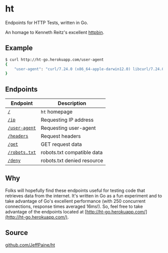 # ht

Endpoints for HTTP Tests, written in Go.

An homage to Kenneth Reitz's excellent [httpbin](https://github.com/kennethreitz/httpbin).

## Example

```bash
$ curl http://ht-go.herokuapp.com/user-agent
{
    "user-agent": "curl/7.24.0 (x86_64-apple-darwin12.0) libcurl/7.24.0 OpenSSL/0.9.8y zlib/1.2.5"
}
```

## Endpoints

Endpoint | Description
--- | ---
[`/`](http://ht-go.herokuapp.com/) | `ht` homepage
[`/ip`](http://ht-go.herokuapp.com/ip) | Requesting IP address
[`/user-agent`](http://ht-go.herokuapp.com/user-agent) | Requesting user-agent
[`/headers`](http://ht-go.herokuapp.com/headers) | Request headers
[`/get`](http://ht-go.herokuapp.com/get) | GET request data
[`/robots.txt`](http://ht-go.herokuapp.com/robots.txt) | robots.txt compatible data
[`/deny`](http://ht-go.herokuapp.com/deny) | robots.txt denied resource

## Why

Folks will hopefully find these endpoints useful for testing code that retrieves data from the internet. It's written in Go as a fun experiment and to take advantage of Go's excellent performance (with 250 concurrent connections, response times averaged 16ms!). So, feel free to take advantage of the endpoints located at [http://ht-go.herokuapp.com/](http://ht-go.herokuapp.com/).

## Source

[github.com/JeffPaine/ht](https://github.com/JeffPaine/ht)
